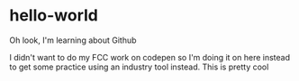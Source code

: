 # hello-world
Oh look, I'm learning about Github

I didn't want to do my FCC work on codepen so I'm doing it on here instead to get some practice using an industry tool instead.
This is pretty cool

